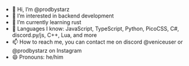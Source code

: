 - 👋 Hi, I’m @prodbystarz
- 👀 I’m interested in backend development
- 🌱 I’m currently learning rust
- 💞️ Languages I know: JavaScript, TypeScript, Python, PicoCSS, C#, discord.py/js, C++, Lua, and more
- 📫 How to reach me, you can contact me on discord @veniceuser or @prodbystarz on Instagram
- 😄 Pronouns: he/him
